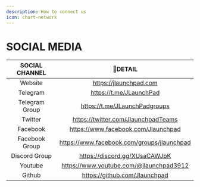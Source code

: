 ```yaml
---
description: How to connect us
icon: chart-network
---
```


# SOCIAL MEDIA

<table><thead><tr><th width="213.5" align="center">SOCIAL CHANNEL</th><th align="center">DETAIL</th></tr></thead><tbody><tr><td align="center">Website</td><td align="center"><a href="https://jlaunchpad.com/">https://jlaunchpad.com</a></td></tr><tr><td align="center">Telegram </td><td align="center"><a href="https://t.me/JLaunchPad">https://t.me/JLaunchPad</a></td></tr><tr><td align="center">Telegram Group</td><td align="center"><a href="https://t.me/JLaunchPadgroups">https://t.me/JLaunchPadgroups</a></td></tr><tr><td align="center">Twitter</td><td align="center"><a href="https://twitter.com/JlaunchpadTeams">https://twitter.com/JlaunchpadTeams</a></td></tr><tr><td align="center">Facebook</td><td align="center"><a href="https://www.facebook.com/Jlaunchpad-103169218760517/">https://www.facebook.com/Jlaunchpad</a></td></tr><tr><td align="center">Facebook Group</td><td align="center"><a href="https://www.facebook.com/groups/jlaunchpad">https://www.facebook.com/groups/jlaunchpad</a></td></tr><tr><td align="center">Discord Group</td><td align="center"><a href="https://discord.gg/XUsaCAWJbK">https://discord.gg/XUsaCAWJbK</a></td></tr><tr><td align="center">Youtube</td><td align="center"><a href="https://www.youtube.com/@jlaunchpad3912">https://www.youtube.com/@jlaunchpad3912</a></td></tr><tr><td align="center">Github</td><td align="center"><a href="https://github.com/Jlaunchpad">https://github.com/Jlaunchpad</a></td></tr></tbody></table>

